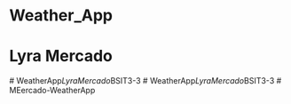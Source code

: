 # Weather_App

# Lyra Mercado
#   W e a t h e r A p p _ L y r a M e r c a d o _ B S I T 3 - 3  
 #   W e a t h e r A p p _ L y r a M e r c a d o _ B S I T 3 - 3  
 #   M E e r c a d o - W e a t h e r A p p  
 